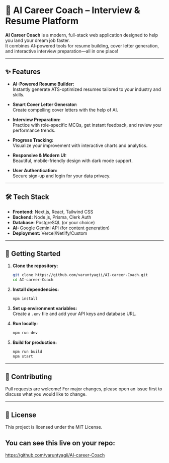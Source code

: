 # 🚀 AI Career Coach – Interview & Resume Platform

**AI Career Coach** is a modern, full-stack web application designed to help you land your dream job faster.  
It combines AI-powered tools for resume building, cover letter generation, and interactive interview preparation—all in one place!

---

## ✨ Features

- **AI-Powered Resume Builder:**  
  Instantly generate ATS-optimized resumes tailored to your industry and skills.

- **Smart Cover Letter Generator:**  
  Create compelling cover letters with the help of AI.

- **Interview Preparation:**  
  Practice with role-specific MCQs, get instant feedback, and review your performance trends.

- **Progress Tracking:**  
  Visualize your improvement with interactive charts and analytics.

- **Responsive & Modern UI:**  
  Beautiful, mobile-friendly design with dark mode support.

- **User Authentication:**  
  Secure sign-up and login for your data privacy.

---

## 🛠️ Tech Stack

- **Frontend:** Next.js, React, Tailwind CSS
- **Backend:** Node.js, Prisma, Clerk Auth
- **Database:** PostgreSQL (or your choice)
- **AI:** Google Gemini API (for content generation)
- **Deployment:** Vercel/Netlify/Custom

---

## 🚦 Getting Started

1. **Clone the repository:**
   ```sh
   git clone https://github.com/varuntyagii/AI-career-Coach.git
   cd AI-career-Coach
   ```

2. **Install dependencies:**
   ```sh
   npm install
   ```

3. **Set up environment variables:**  
   Create a `.env` file and add your API keys and database URL.

4. **Run locally:**
   ```sh
   npm run dev
   ```

5. **Build for production:**
   ```sh
   npm run build
   npm start
   ```

---

## 🌟 Contributing

Pull requests are welcome! For major changes, please open an issue first to discuss what you would like to change.

---

## 📄 License

This project is licensed under the MIT License.

## You can see this live on your repo:
https://github.com/varuntyagii/AI-career-Coach
